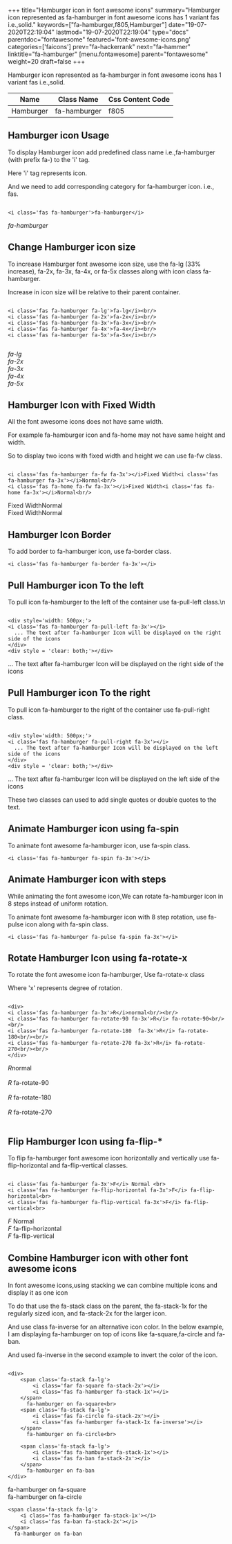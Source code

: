 +++
title="Hamburger icon in font awesome icons"
summary="Hamburger icon represented as fa-hamburger in font awesome icons has 1 variant fas i.e.,solid."
keywords=["fa-hamburger,f805,Hamburger"]
date="19-07-2020T22:19:04"
lastmod="19-07-2020T22:19:04"
type="docs"
parentdoc="fontawesome"
featured='font-awesome-icons.png'
categories=['faicons']
prev="fa-hackerrank"
next="fa-hammer"
linktitle="fa-hamburger"
[menu.fontawesome]
parent="fontawesome"
weight=20
draft=false
+++


Hamburger icon represented as fa-hamburger in font awesome icons has 1 variant fas i.e.,solid.

<div class='table-responsive'><table class='table'><thead><tr><th>Name</th><th>Class Name</th><th>Css Content Code</th></tr></thead><tbody><tr><td>Hamburger</td><td>fa-hamburger</td><td>f805</td></tr></tbody></table></div>



## Hamburger icon Usage

To display Hamburger icon add predefined class name i.e.,fa-hamburger (with prefix fa-) to the 'i' tag.

Here 'i' tag represents icon.

And we need to add corresponding category for fa-hamburger icon. i.e., fas.


```

<i class='fas fa-hamburger'>fa-hamburger</i>
```

<i class='fas fa-hamburger'>fa-hamburger</i>




## Change Hamburger icon size
To increase Hamburger font awesome icon size, use the fa-lg (33% increase), fa-2x, fa-3x, fa-4x, or fa-5x classes along with icon class fa-hamburger.

Increase in icon size will be relative to their parent container. 

```

<i class='fas fa-hamburger fa-lg'>fa-lg</i><br/>
<i class='fas fa-hamburger fa-2x'>fa-2x</i><br/>
<i class='fas fa-hamburger fa-3x'>fa-3x</i><br/>
<i class='fas fa-hamburger fa-4x'>fa-4x</i><br/>
<i class='fas fa-hamburger fa-5x'>fa-5x</i><br/>
            
```

<i class='fas fa-hamburger fa-lg'>fa-lg</i><br/>
<i class='fas fa-hamburger fa-2x'>fa-2x</i><br/>
<i class='fas fa-hamburger fa-3x'>fa-3x</i><br/>
<i class='fas fa-hamburger fa-4x'>fa-4x</i><br/>
<i class='fas fa-hamburger fa-5x'>fa-5x</i><br/>
            



## Hamburger Icon with Fixed Width 

All the font awesome icons does not have same width.

For example fa-hamburger icon and fa-home may not have same height and width.

So to display two icons with fixed width and height we can use fa-fw class.


```

<i class='fas fa-hamburger fa-fw fa-3x'></i>Fixed Width<i class='fas fa-hamburger fa-3x'></i>Normal<br/>
<i class='fas fa-home fa-fw fa-3x'></i>Fixed Width<i class='fas fa-home fa-3x'></i>Normal<br/>
```

<i class='fas fa-hamburger fa-fw fa-3x'></i>Fixed Width<i class='fas fa-hamburger fa-3x'></i>Normal<br/>
<i class='fas fa-home fa-fw fa-3x'></i>Fixed Width<i class='fas fa-home fa-3x'></i>Normal<br/>



## Hamburger Icon Border 

To add border to fa-hamburger icon, use fa-border class.


```
<i class='fas fa-hamburger fa-border fa-3x'></i>

```
<i class='fas fa-hamburger fa-border fa-3x'></i>





## Pull Hamburger icon To the left

To pull icon fa-hamburger to the left of the container use fa-pull-left class.\n

```

<div style='width: 500px;'>
<i class='fas fa-hamburger fa-pull-left fa-3x'></i>
  ... The text after fa-hamburger Icon will be displayed on the right side of the icons
</div>
<div style = 'clear: both;'></div>
```

<div style='width: 500px;'>
<i class='fas fa-hamburger fa-pull-left fa-3x'></i>
  ... The text after fa-hamburger Icon will be displayed on the right side of the icons
</div>
<div style = 'clear: both;'></div>




## Pull Hamburger icon To the right
To pull icon fa-hamburger to the right of the container use fa-pull-right class.

```

<div style='width: 500px;'>
<i class='fas fa-hamburger fa-pull-right fa-3x'></i>
  ... The text after fa-hamburger Icon will be displayed on the left side of the icons
</div>
<div style = 'clear: both;'></div>
```

<div style='width: 500px;'>
<i class='fas fa-hamburger fa-pull-right fa-3x'></i>
  ... The text after fa-hamburger Icon will be displayed on the left side of the icons
</div>
<div style = 'clear: both;'></div>

These two classes can used to add single quotes or double quotes to the text.


## Animate Hamburger icon using fa-spin
To animate font awesome fa-hamburger icon, use fa-spin class.

```
<i class='fas fa-hamburger fa-spin fa-3x'></i>
```
<i class='fas fa-hamburger fa-spin fa-3x'></i>




## Animate Hamburger icon with steps
While animating the font awesome icon,We can rotate fa-hamburger icon in 8 steps instead of uniform rotation.

To animate font awesome fa-hamburger icon with 8 step rotation, use fa-pulse icon along with fa-spin class.


```
<i class='fas fa-hamburger fa-pulse fa-spin fa-3x'></i>

```
<i class='fas fa-hamburger fa-pulse fa-spin fa-3x'></i>





## Rotate Hamburger Icon using fa-rotate-x
To rotate the font awesome icon fa-hamburger, Use fa-rotate-x class

Where 'x' represents degree of rotation.


```

<div>
<i class='fas fa-hamburger fa-3x'>R</i>normal<br/><br/>
<i class='fas fa-hamburger fa-rotate-90 fa-3x'>R</i> fa-rotate-90<br/><br/> 
<i class='fas fa-hamburger fa-rotate-180  fa-3x'>R</i> fa-rotate-180<br/><br/> 
<i class='fas fa-hamburger fa-rotate-270 fa-3x'>R</i> fa-rotate-270<br/><br/>
</div>
```

<div>
<i class='fas fa-hamburger fa-3x'>R</i>normal<br/><br/>
<i class='fas fa-hamburger fa-rotate-90 fa-3x'>R</i> fa-rotate-90<br/><br/> 
<i class='fas fa-hamburger fa-rotate-180  fa-3x'>R</i> fa-rotate-180<br/><br/> 
<i class='fas fa-hamburger fa-rotate-270 fa-3x'>R</i> fa-rotate-270<br/><br/>
</div>




## Flip Hamburger Icon using fa-flip-*
To flip fa-hamburger font awesome icon horizontally and vertically use fa-flip-horizontal and fa-flip-vertical classes. 

```

<i class='fas fa-hamburger fa-3x'>F</i> Normal <br>
<i class='fas fa-hamburger fa-flip-horizontal fa-3x'>F</i> fa-flip-horizontal<br>
<i class='fas fa-hamburger fa-flip-vertical fa-3x'>F</i> fa-flip-vertical<br>
```

<i class='fas fa-hamburger fa-3x'>F</i> Normal <br>
<i class='fas fa-hamburger fa-flip-horizontal fa-3x'>F</i> fa-flip-horizontal<br>
<i class='fas fa-hamburger fa-flip-vertical fa-3x'>F</i> fa-flip-vertical<br>




## Combine Hamburger icon with other font awesome icons
In font awesome icons,using stacking we can combine multiple icons and display it as one icon 

To do that use the fa-stack class on the parent, the fa-stack-1x for the regularly sized icon, and fa-stack-2x for the larger icon.

And use class fa-inverse for an alternative icon color. 
In the below example, I am displaying fa-hamburger on top of icons like fa-square,fa-circle and fa-ban.

And used fa-inverse in the second example to invert the color of the icon.

```

<div>
    <span class='fa-stack fa-lg'>
        <i class='far fa-square fa-stack-2x'></i>
        <i class='fas fa-hamburger fa-stack-1x'></i>
    </span>
      fa-hamburger on fa-square<br>
    <span class='fa-stack fa-lg'>
        <i class='fas fa-circle fa-stack-2x'></i>
        <i class='fas fa-hamburger fa-stack-1x fa-inverse'></i>
    </span>
      fa-hamburger on fa-circle<br>

    <span class='fa-stack fa-lg'>
        <i class='fas fa-hamburger fa-stack-1x'></i>
        <i class='fas fa-ban fa-stack-2x'></i>
    </span>
      fa-hamburger on fa-ban
</div>
```

<div>
    <span class='fa-stack fa-lg'>
        <i class='far fa-square fa-stack-2x'></i>
        <i class='fas fa-hamburger fa-stack-1x'></i>
    </span>
      fa-hamburger on fa-square<br>
    <span class='fa-stack fa-lg'>
        <i class='fas fa-circle fa-stack-2x'></i>
        <i class='fas fa-hamburger fa-stack-1x fa-inverse'></i>
    </span>
      fa-hamburger on fa-circle<br>

    <span class='fa-stack fa-lg'>
        <i class='fas fa-hamburger fa-stack-1x'></i>
        <i class='fas fa-ban fa-stack-2x'></i>
    </span>
      fa-hamburger on fa-ban
</div>







